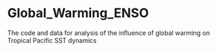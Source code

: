 # Global_Warming_ENSO
The code and data for analysis of the influence of global warming on Tropical Pacific SST dynamics
